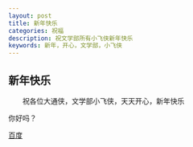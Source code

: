 ```yaml
---
layout: post
title: 新年快乐
categories: 祝福
description: 祝文学部所有小飞侠新年快乐
keywords: 新年，开心，文学部，小飞侠
---
```


## 新年快乐

&emsp;&emsp;祝各位大通侠，文学部小飞侠，天天开心，新年快乐

你好吗？

[百度](www.baidu.com)
